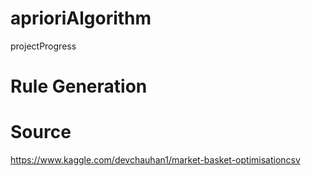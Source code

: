 # aprioriAlgorithm
projectProgress

# Rule Generation

# Source
https://www.kaggle.com/devchauhan1/market-basket-optimisationcsv
